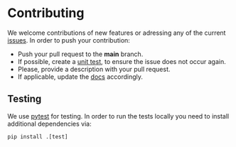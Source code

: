 # Contributing

We welcome contributions of new features or adressing any of the current [issues](https://github.com/oeg-upm/morph-kgc/issues). In order to push your contribution:

- Push your pull request to the **main** branch.
- If possible, create a [unit test](https://github.com/oeg-upm/morph-kgc/tree/main/test), to ensure the issue does not occur again.
- Please, provide a description with your pull request.
- If applicable, update the [docs](https://github.com/oeg-upm/morph-kgc/tree/main/docs) accordingly.

## Testing

We use [pytest](https://docs.pytest.org) for testing. In order to run the tests locally you need to install additional dependencies via:

```
pip install .[test]
```
